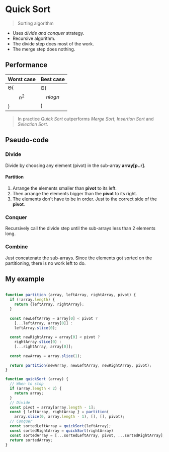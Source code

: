 # Quick Sort

> Sorting algorithm

- Uses *divide and conquer* strategy.
- Recursive algorithm.
- The divide step does most of the work.
- The merge step does nothing.

## Performance

Worst case | Best case
---------- | ---------
Θ($$n^2$$) | Θ($$nlogn$$)

> In practice *Quick Sort* outperforms *Merge Sort*, *Insertion Sort* and *Selection Sort*.

## Pseudo-code

### Divide

Divide by choosing any element (pivot) in the sub-array **array[p..r]**.

#### Partition

1. Arrange the elements smaller than **pivot** to its left.
2. Then arrange the elements bigger than the **pivot** to its right.
3. The elements don't have to be in order. Just to the correct side of the **pivot**.

### Conquer

Recursively call the divide step until the sub-arrays less than 2 elements long.

### Combine

Just concatenate the sub-arrays. Since the elements got sorted on the partitioning, there is no work left to do.


## My example


[](codepen://cuadraman/QyYqEZ)

```javascript

function partition (array, leftArray, rightArray, pivot) {
  if (!array.length) {
    return {leftArray, rightArray};
  }
  
  const newLeftArray = array[0] < pivot ?
    [...leftArray, array[0]] :
    leftArray.slice(0);
        
  const newRightArray = array[0] < pivot ?
    rightArray.slice(0) :
    [...rightArray, array[0]];
  
  const newArray = array.slice(1);
        
  return partition(newArray, newLeftArray, newRightArray, pivot);
}

function quickSort (array) {
  // When to stop
  if (array.length < 2) {
    return array;
  }
  // Divide
  const pivot = array[array.length - 1];
  const { leftArray, rightArray } = partition(
    array.slice(0, array.length - 1), [], [], pivot);
  // Conquer
  const sortedLeftArray = quickSort(leftArray);
  const sortedRightArray = quickSort(rightArray)
  const sortedArray = [...sortedLeftArray, pivot, ...sortedRightArray];
  return sortedArray;
}
```
